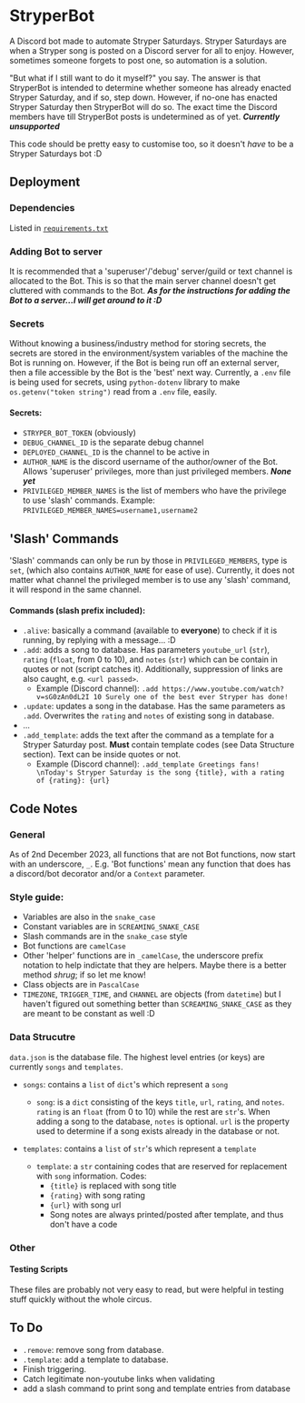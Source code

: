 # StryperBot
A Discord bot made to automate Stryper Saturdays. Stryper Saturdays are when a Stryper song is posted on a Discord server for all to enjoy. However, sometimes someone forgets to post one, so automation is a solution.

"But what if I still want to do it myself?" you say. The answer is that StryperBot is intended to determine whether someone has already enacted Stryper Saturday, and if so, step down. However, if no-one has enacted Stryper Saturday then StryperBot will do so. The exact time the Discord members have till StryperBot posts is undetermined as of yet. ***Currently unsupported***

This code should be pretty easy to customise too, so it doesn't *have* to be a Stryper Saturdays bot :D



## Deployment
### Dependencies
Listed in [`requirements.txt`](requirements.txt)


### Adding Bot to server
It is recommended that a 'superuser'/'debug' server/guild or text channel is allocated to the Bot. This is so that the main server channel doesn't get cluttered with commands to the Bot.
***As for the instructions for adding the Bot to a server...I will get around to it :D***


### Secrets
Without knowing a business/industry method for storing secrets, the secrets are stored in the environment/system variables of the machine the Bot is running on. However, if the Bot is being run off an external server, then a file accessible by the Bot is the 'best' next way. Currently, a `.env` file is being used for secrets, using `python-dotenv` library to make `os.getenv("token string")` read from a `.env` file, easily.

#### Secrets:
- `STRYPER_BOT_TOKEN` (obviously)
- `DEBUG_CHANNEL_ID` is the separate debug channel
- `DEPLOYED_CHANNEL_ID` is the channel to be active in
- `AUTHOR_NAME` is the discord username of the author/owner of the Bot. Allows 'superuser' privileges, more than just privileged members. ***None yet***
- `PRIVILEGED_MEMBER_NAMES` is the list of members who have the privilege to use 'slash' commands. Example: `PRIVILEGED_MEMBER_NAMES=username1,username2`



## 'Slash' Commands
'Slash' commands can only be run by those in `PRIVILEGED_MEMBERS`, type is `set`, (which also contains `AUTHOR_NAME` for ease of use). Currently, it does not matter what channel the privileged member is to use any 'slash' command, it will respond in the same channel.

#### Commands (slash prefix included):
- `.alive`: basically a command (available to **everyone**) to check if it is running, by replying with a message... :D
- `.add`: adds a song to database. Has parameters `youtube_url` (`str`), `rating` (`float`, from 0 to 10), and `notes` (`str`) which can be contain in quotes or not (script catches it). 
Additionally, suppression of links are also caught, e.g. `<url passed>`.
    - Example (Discord channel): `.add https://www.youtube.com/watch?v=sG0zAn0dL2I 10 Surely one of the best ever Stryper has done!`
- `.update`: updates a song in the database. Has the same parameters as `.add`. Overwrites the `rating` and `notes` of existing song in database.
- ...
- `.add_template`: adds the text after the command as a template for a Stryper Saturday post. **Must** contain template codes (see Data Structure section). Text can be inside quotes or not.
    - Example (Discord channel): `.add_template Greetings fans! \nToday's Stryper Saturday is the song {title}, with a rating of {rating}: {url}`



## Code Notes
### General
As of 2nd December 2023, all functions that are not Bot functions, now start with an underscore, `_`. E.g. 'Bot functions' mean any function that does has a discord/bot decorator and/or a `Context` parameter.

### Style guide:
- Variables are also in the `snake_case`
- Constant variables are in `SCREAMING_SNAKE_CASE`
- Slash commands are in the `snake_case` style
- Bot functions are `camelCase`
- Other 'helper' functions are in `_camelCase`, the underscore prefix notation to help indictate that they are helpers. Maybe there is a better method *shrug*; if so let me know!
- Class objects are in `PascalCase`
- `TIMEZONE`, `TRIGGER_TIME`, and `CHANNEL` are objects (from `datetime`) but I haven't figured out something better than `SCREAMING_SNAKE_CASE` as they are meant to be constant as well :D


### Data Strucutre
`data.json` is the database file. The highest level entries (or keys) are currently `songs` and `templates`.
- `songs`: contains a `list` of `dict`'s which represent a `song`
    - `song`: is a `dict` consisting of the keys `title`, `url`, `rating`, and `notes`. `rating` is an `float` (from 0 to 10) while the rest are `str`'s. When adding a song to the database, `notes` is optional. `url` is the property used to determine if a song exists already in the database or not.

- `templates`: contains a `list` of `str`'s which represent a `template`
    - `template`: a `str` containing codes that are reserved for replacement with `song` information. Codes:
        - `{title}` is replaced with song title
        - `{rating}` with song rating
        - `{url}` with song url
        - Song notes are always printed/posted after template, and thus don't have a code


### Other
#### Testing Scripts
These files are probably not very easy to read, but were helpful in testing stuff quickly without the whole circus.

    

## To Do
- `.remove`: remove song from database.
- `.template`: add a template to database.
- Finish triggering.
- Catch legitimate non-youtube links when validating
- add a slash command to print song and template entries from database
